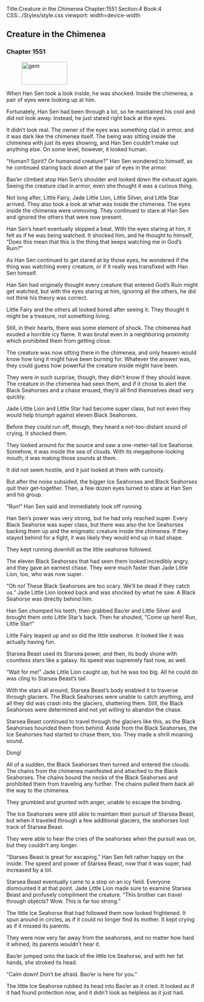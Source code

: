 Title:Creature in the Chimenea 
Chapter:1551 
Section:4 
Book:4 
CSS:../Styles/style.css 
viewport: width=device-width
  
## Creature in the Chimenea
### Chapter 1551 
<figure>
	<img src="../Images/gem.gif" alt="gem" id="gem" width="120" height="60" />
</figure>
  

  
  When Han Sen took a look inside, he was shocked. Inside the chimenea, a pair of eyes were looking up at him.

Fortunately, Han Sen had been through a lot, so he maintained his cool and did not look away. Instead, he just stared right back at the eyes.

It didn’t look real. The owner of the eyes was something clad in armor, and it was dark like the chimenea itself. The being was sitting inside the chimenea with just its eyes showing, and Han Sen couldn’t make out anything else. On some level, however, it looked human.

“Human? Spirit? Or humanoid creature?” Han Sen wondered to himself, as he continued staring back down at the pair of eyes in the armor.

Bao’er climbed atop Han Sen’s shoulder and looked down the exhaust again. Seeing the creature clad in armor, even she thought it was a curious thing.

Not long after, Little Fairy, Jade Little Lion, Little Silver, and Little Star arrived. They also took a look at what was inside the chimenea. The eyes inside the chimenea were unmoving. They continued to stare at Han Sen and ignored the others that were now present.

Han Sen’s heart eventually skipped a beat. With the eyes staring at him, it felt as if he was being watched. It shocked him, and he thought to himself, “Does this mean that this is the thing that keeps watching me in God’s Ruin?”

As Han Sen continued to get stared at by those eyes, he wondered if the thing was watching every creature, or if it really was transfixed with Han Sen himself.

Han Sen had originally thought every creature that entered God’s Ruin might get watched, but with the eyes staring at him, ignoring all the others, he did not think his theory was correct.

Little Fairy and the others all looked bored after seeing it. They thought it might be a treasure, not something living.

Still, in their hearts, there was some element of shock. The chimenea had exuded a horrible icy flame. It was brutal even in a neighboring proximity which prohibited them from getting close.

The creature was now sitting there in the chimenea, and only heaven would know how long it might have been burning for. Whatever the answer was, they could guess how powerful the creature inside might have been.

They were in such surprise, though, they didn’t know if they should leave. The creature in the chimenea had seen them, and if it chose to alert the Black Seahorses and a chase ensued, they’d all find themselves dead very quickly.

Jade Little Lion and Little Star had become super class, but not even they would help triumph against eleven Black Seahorses.

Before they could run off, though, they heard a not-too-distant sound of crying. It shocked them.

They looked around for the source and saw a one-meter-tall Ice Seahorse. Somehow, it was inside the sea of clouds. With its megaphone-looking mouth, it was making those sounds at them.

It did not seem hostile, and it just looked at them with curiosity.

But after the noise subsided, the bigger Ice Seahorses and Black Seahorses quit their get-together. Then, a few dozen eyes turned to stare at Han Sen and his group.

“Run!” Han Sen said and immediately took off running.

Han Sen’s power was very strong, but he had only reached super. Every Black Seahorse was super class, but there was also the Ice Seahorses backing them up and the enigmatic creature inside the chimenea. If they stayed behind for a fight, it was likely they would end up in bad shape.

They kept running downhill as the little seahorse followed.

The eleven Black Seahorses that had seen them looked incredibly angry, and they gave an earnest chase. They were much faster than Jade Little Lion, too, who was now super.

“Oh no! These Black Seahorses are too scary. We’ll be dead if they catch us.” Jade Little Lion looked back and was shocked by what he saw. A Black Seahorse was directly behind him.

Han Sen chomped his teeth, then grabbed Bao’er and Little Silver and brought them onto Little Star’s back. Then he shouted, “Come up here! Run, Little Star!”

Little Fairy leaped up and so did the little seahorse. It looked like it was actually having fun.

Starsea Beast used its Starsea power, and then, its body shone with countless stars like a galaxy. Its speed was supremely fast now, as well.

“Wait for me!” Jade Little Lion caught up, but he was too big. All he could do was cling to Starsea Beast’s tail.

With the stars all around, Starsea Beast’s body enabled it to traverse through glaciers. The Black Seahorses were unable to catch anything, and all they did was crash into the glaciers, shattering them. Still, the Black Seahorses were determined and not yet willing to abandon the chase.

Starsea Beast continued to travel through the glaciers like this, as the Black Seahorses hounded them from behind. Aside from the Black Seahorses, the Ice Seahorses had started to chase them, too. They made a shrill moaning sound.

Dong!

All of a sudden, the Black Seahorses then turned and entered the clouds. The chains from the chimenea manifested and attached to the Black Seahorses. The chains bound the necks of the Black Seahorses and prohibited them from traveling any further. The chains pulled them back all the way to the chimenea.

They grumbled and grunted with anger, unable to escape the binding.

The Ice Seahorses were still able to maintain their pursuit of Starsea Beast, but when it traveled through a few additional glaciers, the seahorses lost track of Starsea Beast.

They were able to hear the cries of the seahorses when the pursuit was on, but they couldn’t any longer.

“Starsea Beast is great for escaping.” Han Sen felt rather happy on the inside. The speed and power of Starsea Beast, now that it was super, had increased by a lot.

Starsea Beast eventually came to a stop on an icy field. Everyone dismounted it at that point. Jade Little Lion made sure to examine Starsea Beast and profusely compliment the creature. “This brother can travel through objects? Wow. This is far too strong.”

The little Ice Seahorse that had followed them now looked frightened. It spun around in circles, as if it could no longer find its mother. It kept crying as if it missed its parents.

They were now very far away from the seahorses, and no matter how hard it whined, its parents wouldn’t hear it.

Bao’er jumped onto the back of the little Ice Seahorse, and with her fat hands, she stroked its head.

“Calm down! Don’t be afraid. Bao’er is here for you.”

The little Ice Seahorse rubbed its head into Bao’er as it cried. It looked as if it had found protection now, and it didn’t look as helpless as it just had.
